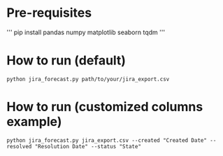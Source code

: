 # Pre-requisites

'''
pip install pandas numpy matplotlib seaborn tqdm
'''

# How to run (default)

```
python jira_forecast.py path/to/your/jira_export.csv
```

# How to run (customized columns example)

```
python jira_forecast.py jira_export.csv --created "Created Date" --resolved "Resolution Date" --status "State"
```